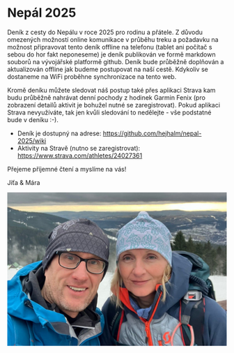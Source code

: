 # Nepál 2025

Deník z cesty do Nepálu v roce 2025 pro rodinu a přátele. Z důvodu omezených možností online komunikace v průběhu treku a požadavku na možnost připravovat tento deník offline na telefonu (tablet ani počítač s sebou do hor fakt neponeseme) je deník publikován ve formě markdown souborů na vývojářské platformě github. Deník bude průběžně doplňován a aktualizován offline jak budeme postupovat na naší cestě. Kdykoliv se dostaneme na WiFi proběhne synchronizace na tento web. 

Kromě deníku můžete sledovat náš postup také přes aplikaci Strava kam budu průběžně nahrávat denní pochody z hodinek Garmin Fenix (pro zobrazení detailů aktivit je bohužel nutné se zaregistrovat). Pokud aplikaci Strava nevyužíváte, tak jen kvůli sledování to nedělejte - vše podstatné bude v deníku :-).  

- Deník je dostupný na adrese: https://github.com/hejhalm/nepal-2025/wiki
- Aktivity na Stravě (nutno se zaregistrovat): https://www.strava.com/athletes/24027361

Přejeme příjemné čtení a myslíme na vás!

Jíťa & Mára  

![profile.jpg](profile.jpg)
